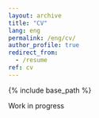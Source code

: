 ```yaml
---
layout: archive
title: "CV"
lang: eng
permalink: /eng/cv/
author_profile: true
redirect_from:
  - /resume
ref: cv
---
```


{% include base_path %}

Work in progress